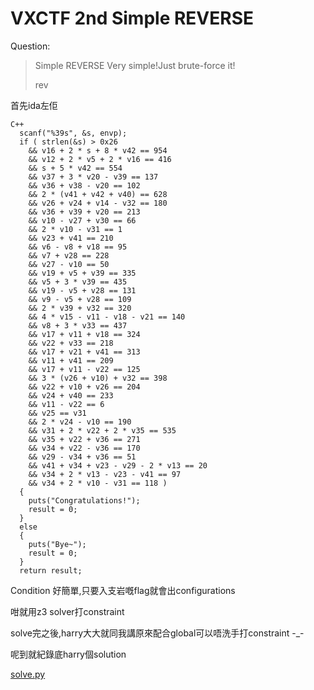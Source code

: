 # VXCTF 2nd Simple REVERSE

Question:

>Simple REVERSE
>Very simple!Just brute-force it!
>
>rev


首先ida左佢

```
C++
  scanf("%39s", &s, envp);
  if ( strlen(&s) > 0x26
    && v16 + 2 * s + 8 * v42 == 954
    && v12 + 2 * v5 + 2 * v16 == 416
    && s + 5 * v42 == 554
    && v37 + 3 * v20 - v39 == 137
    && v36 + v38 - v20 == 102
    && 2 * (v41 + v42 + v40) == 628
    && v26 + v24 + v14 - v32 == 180
    && v36 + v39 + v20 == 213
    && v10 - v27 + v30 == 66
    && 2 * v10 - v31 == 1
    && v23 + v41 == 210
    && v6 - v8 + v18 == 95
    && v7 + v28 == 228
    && v27 - v10 == 50
    && v19 + v5 + v39 == 335
    && v5 + 3 * v39 == 435
    && v19 - v5 + v28 == 131
    && v9 - v5 + v28 == 109
    && 2 * v39 + v32 == 320
    && 4 * v15 - v11 - v18 - v21 == 140
    && v8 + 3 * v33 == 437
    && v17 + v11 + v18 == 324
    && v22 + v33 == 218
    && v17 + v21 + v41 == 313
    && v11 + v41 == 209
    && v17 + v11 - v22 == 125
    && 3 * (v26 + v10) + v32 == 398
    && v22 + v10 + v26 == 204
    && v24 + v40 == 233
    && v11 - v22 == 6
    && v25 == v31
    && 2 * v24 - v10 == 190
    && v31 + 2 * v22 + 2 * v35 == 535
    && v35 + v22 + v36 == 271
    && v34 + v22 - v36 == 170
    && v29 - v34 + v36 == 51
    && v41 + v34 + v23 - v29 - 2 * v13 == 20
    && v34 + 2 * v13 - v23 - v41 == 97
    && v34 + 2 * v10 - v31 == 118 )
  {
    puts("Congratulations!");
    result = 0;
  }
  else
  {
    puts("Bye~");
    result = 0;
  }
  return result;
```

Condition 好簡單,只要入支岩嘅flag就會出configurations

咁就用z3 solver打constraint

solve完之後,harry大大就同我講原來配合global可以唔洗手打constraint -_-

呢到就紀錄底harry個solution

[solve.py](solve.py)

